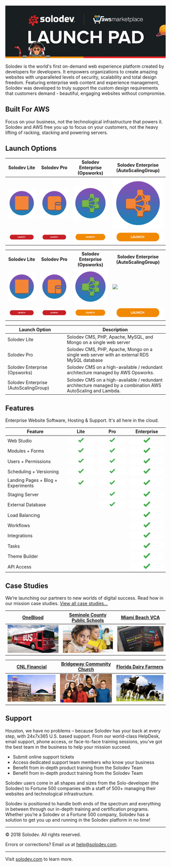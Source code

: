 ![Solodev Web Experience Platform](pages/images/solodev-hero.jpg)

Solodev is the world's first on-demand web experience platform created by developers for developers. It empowers organizations to create amazing websites with unparalleled levels of security, scalability and total design freedom. Featuring enterprise web content and experience management, Solodev was developed to truly support the custom design requirements that customers demand - beautiful, engaging websites without compromise.

## Built For AWS
Focus on your business, not the technological infrastructure that powers it. Solodev and AWS free you up to focus on your customers, not the heavy lifting of racking, stacking and powering servers.

## Launch Options

Solodev Lite | Solodev Pro | Solodev Enterprise (Opsworks) | Solodev Enterprise (AutoScalingGroup)                                                                      
:---------------:|:---------------:|:---------------------------------:|:---------------------------------:
[![single-server](pages/images/launch-lite.png)](pages/solodev-cms-lite.md) | [![single-server](pages/images/launch-pro.png)](pages/solodev-cms-lite.md) | [![high-availability-cluster](pages/images/launch-enterprise-opsworks.png)](pages/solodev-cms-pro.md) | [![high-availability-cluster](pages/images/launch-enterprise-autoscale.png)](pages/solodev-cms-pro.md)
[![single-server-launch](pages/images/launch-btn.png)](pages/solodev-cms-enterprise-opsworks.md) | [![single-server-launch](pages/images/launch-btn.png)](pages/solodev-cms-enterprise-opsworks.md) | [![ha-cluster-launch](pages/images/launch-btn2.png)](pages/solodev-cms-enterprise-autoscalinggroup.md) | [![ha-cluster-launch](pages/images/launch-btn2.png)](pages/solodev-cms-enterprise-autoscalinggroup.md)

<table>
	<tr>
		<th>Solodev Lite</th>
		<th>Solodev Pro</th>
		<th>Solodev Enterprise (Opsworks)</th>
		<th>Solodev Enterprise (AutoScalingGroup)</th>
	</tr>
	<tr>
		<td><a href="pages/solodev-cms-lite.md"><img src="pages/images/launch-lite.png" /></td>
		<td><a href="pages/solodev-cms-pro.md"><img src="pages/images/launch-pro.png" /></td>
		<td><a href="pages/solodev-cms-enterprise-opsworks.md"><img src="pages/images/launch-enterprise-opsworks.png" /></td>
		<td><a href="pages/solodev-cms-enterprise-autoscaling.md"><img src="pages/images/launch-enterprise-autoscaling.png" /></td>
	</tr>
	<tr>
		<td><a href="pages/solodev-cms-lite.md"><img src="pages/images/launch-btn.png" /></td>
		<td><a href="pages/solodev-cms-pro.md"><img src="pages/images/launch-btn.png" /></td>
		<td><a href="pages/solodev-cms-enterprise-opsworks.md"><img src="pages/images/launch-btn2.png" /></td>
		<td><a href="pages/solodev-cms-enterprise-autoscaling.md"><img src="pages/images/launch-btn2.png" /></td>
	</tr>
</table>

Launch Option                         | Description
--------------------------------------|--------------------------------------
Solodev Lite                          | Solodev CMS, PHP, Apache, MySQL, and Mongo on a single web server
Solodev Pro                           | Solodev CMS, PHP, Apache, Mongo on a single web server with an external RDS MySQL database
Solodev Enterprise (Opsworks)         | Solodev CMS on a high-available / redundant architecture managed by AWS Opsworks.
Solodev Enterprise (AutoScalingGroup) | Solodev CMS on a high-available / redundant architecture managed by a combination AWS AutoScaling and Lambda.

## Features
Enterprise Website Software, Hosting & Support. It's all here in the cloud.

Feature | Lite | Pro | Enterprise  
------- |:----:|:---:|:------------:
Web Studio                         | ![feature-included](pages/images/features-checkmark.png) | ![feature-included](pages/images/features-checkmark.png) | ![feature-included](pages/images/features-checkmark.png)
Modules + Forms                    | ![feature-included](pages/images/features-checkmark.png) | ![feature-included](pages/images/features-checkmark.png) | ![feature-included](pages/images/features-checkmark.png)
Users + Permissions                | ![feature-included](pages/images/features-checkmark.png) | ![feature-included](pages/images/features-checkmark.png) | ![feature-included](pages/images/features-checkmark.png)
Scheduling + Versioning            | ![feature-included](pages/images/features-checkmark.png) | ![feature-included](pages/images/features-checkmark.png) | ![feature-included](pages/images/features-checkmark.png)
Landing Pages + Blog + Experiments | ![feature-included](pages/images/features-checkmark.png) | ![feature-included](pages/images/features-checkmark.png) | ![feature-included](pages/images/features-checkmark.png)
Staging Server                     |                                                          | ![feature-included](pages/images/features-checkmark.png) | ![feature-included](pages/images/features-checkmark.png)
External Database                  |                                                          | ![feature-included](pages/images/features-checkmark.png) | ![feature-included](pages/images/features-checkmark.png)
Load Balancing                     |                                                          |                                                          | ![feature-included](pages/images/features-checkmark.png)
Workflows                          |                                                          |                                                          | ![feature-included](pages/images/features-checkmark.png)
Integrations                       |                                                          |                                                          | ![feature-included](pages/images/features-checkmark.png)
Tasks                              |                                                          |                                                          | ![feature-included](pages/images/features-checkmark.png)
Theme Builder                      |                                                          |                                                          | ![feature-included](pages/images/features-checkmark.png)
API Access                         |                                                          |                                                          | ![feature-included](pages/images/features-checkmark.png)

## Case Studies
We’re launching our partners to new worlds of digital success. Read how in our mission case studies. [View all case studies...](https://www.solodev.com/resources/case-studies/)

[OneBlood](https://www.solodev.com/resources/case-studies/oneblood.stml) | [Seminole County Public Schools](https://www.solodev.com/resources/case-studies/seminole-county-public-schools.stml) | [Miami Beach VCA](https://www.solodev.com/resources/case-studies/miami-beach-visitor-and-convention-authority.stml)
:------------------------------:|:------------------------------:|:------------------------------:
[![OneBlood](pages/images/case-study-oneblood.jpg)](https://www.solodev.com/resources/case-studies/oneblood.stml) | [![Seminole County Public Schools](pages/images/case-study-scps.jpg)](https://www.solodev.com/resources/case-studies/seminole-county-public-schools.stml) | [![Miami Beach VCA](pages/images/case-study-mbvca.jpg)](https://www.solodev.com/resources/case-studies/miami-beach-visitor-and-convention-authority.stml)

[CNL Financial](https://www.solodev.com/resources/case-studies/cnl-financial.stml) | [Bridgeway Community Church](https://www.solodev.com/resources/case-studies/bridgeway-community-church.stml) | [Florida Dairy Farmers](https://www.solodev.com/resources/case-studies/florida-dairy-farmers.stml)       
:------------------------------:|:------------------------------:|:------------------------------:
[![CNL Financial](pages/images/case-study-cnl.jpg)](https://www.solodev.com/resources/case-studies/cnl-financial.stml) | [![Bridgeway Community Church](pages/images/case-study-bcc.jpg)](https://www.solodev.com/resources/case-studies/bridgeway-community-church.stml) | [![Florida Dairy Farmers](pages/images/case-study-fdf.jpg)](https://www.solodev.com/resources/case-studies/florida-dairy-farmers.stml)

## Support
Houston, we have no problems – because Solodev has your back at every step, with 24x7x365 U.S. based support. From our world-class HelpDesk, email support, phone access, or face-to-face training sessions, you've got the best team in the business to help your mission succeed.
* Submit online support tickets
* Access dedicated support team members who know your business
* Benefit from in-depth product training from the Solodev Team
* Benefit from in-depth product training from the Solodev Team

Solodev users come in all shapes and sizes from the Solo-developer (the Solodev) to Fortune 500 companies with a staff of 500+ managing their websites and technological infrastructure.

Solodev is positioned to handle both ends of the spectrum and everything in between through our in-depth training and certification programs. Whether you’re a Solodev or a Fortune 500 company, Solodev has a solution to get you up and running in the Solodev platform in no time!

---
© 2018 Solodev. All rights reserved. 

Errors or corrections? Email us at help@solodev.com.

---
Visit [solodev.com](https://www.solodev.com/) to learn more.